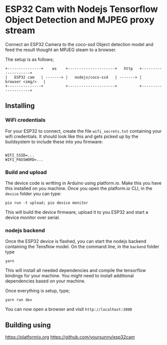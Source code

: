 # ESP32 Cam with Nodejs Tensorflow Object Detection and MJPEG proxy stream

Connect an ESP32 Camera to the coco-ssd Object detection model and feed the result thought an MPJEG steam to a browser.

The setup is as follows;

```
+---------------+    ws    +---------------------+   http   +--------------------+ 
|   ESP32 cam   | -------> |   nodejs/coco-ssd   | -------> |   browser <img/>   | 
+---------------+          +---------------------+          +--------------------+ 
```

## Installing

### WiFi credentials

For your ESP32 to connect, create the file `wifi_secrets.txt` containing your wifi credentials. It should look like this and gets picked up by the buildsystem to include these into you firmware:

```# use this file to define your Wifi secrets

WIFI_SSID=...
WIFI_PASSWORD=...
```

### Build and upload

The device code is writting in Arduino using platform.io. Make this you have this installed on you machine. 
Once you open the platform.io CLI, in the `device` folder you can type:

`pio run -t upload; pio device monitor` 

This will build the device firmware, upload it to you ESP32 and start a device monitor over serial.

### nodejs backend

Once the ESP32 device is flashed, you can start the nodejs backend containing the Tensflow model. On the command line, in the `backend` folder type

`yarn`

This will install all needed dependencies and compile the tensorflow bindings for your machine. You might need to install additional dependencies based on your machine. 

Once everything is setup, type;

`yarn run dev`

You can now open a browser and visit `http://localhost:3000`


## Building using 

https://platformio.org
https://github.com/yoursunny/esp32cam
